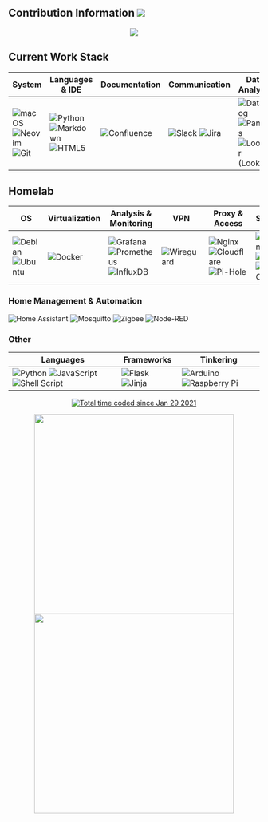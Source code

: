 
  ## Contribution Information <a href="https://hits.seeyoufarm.com/api/count/incr/badge.svg?url=https%3A%2F%2Fgithub.com%2FNormanras1212%2Fhit-counter"><img src="https://hits.seeyoufarm.com/api/count/incr/badge.svg?url=https%3A%2F%2Fgithub.com%2FNormanras1212%2Fhit-counter"/></a>
  
 <p align="center"><a href="https://github-profile-summary-cards.vercel.app/api/cards/profile-details?username=Normanras&theme=dracula"/><img src="https://github-profile-summary-cards.vercel.app/api/cards/profile-details?username=Normanras&theme=dracula"></a></p>
 
 ## Current Work Stack
 | System | Languages & IDE | Documentation | Communication | Data Analysis |
 |---|----|----|----|-----|
 | ![macOS](https://img.shields.io/badge/mac%20os-000000?style=for-the-badge&logo=macos&logoColor=F0F0F0) ![Neovim](https://img.shields.io/badge/NeoVim-%2357A143.svg?&style=for-the-badge&logo=neovim&logoColor=white) ![Git](https://img.shields.io/badge/git-%23F05033.svg?style=for-the-badge&logo=git&logoColor=white) | ![Python](https://img.shields.io/badge/python-3670A0?style=for-the-badge&logo=python&logoColor=ffdd54)    ![Markdown](https://img.shields.io/badge/markdown-%23000000.svg?style=for-the-badge&logo=markdown&logoColor=white)   ![HTML5](https://img.shields.io/badge/html5-%23E34F26.svg?style=for-the-badge&logo=html5&logoColor=white) |   ![Confluence](https://img.shields.io/badge/confluence-%23172BF4.svg?style=for-the-badge&logo=confluence&logoColor=white) |   ![Slack](https://img.shields.io/badge/Slack-4A154B?style=for-the-badge&logo=slack&logoColor=white) ![Jira](https://img.shields.io/badge/Jira-0052CC?style=for-the-badge&logo=Jira&logoColor=white) |   ![Datadog](https://img.shields.io/badge/datadog-%23632CA6.svg?style=for-the-badge&logo=datadog&logoColor=white) ![Pandas](https://img.shields.io/badge/pandas-%23150458.svg?style=for-the-badge&logo=pandas&logoColor=white) ![Looker](https://img.shields.io/badge/google-4285F4?style=for-the-badge&logo=google&logoColor=white)(Looker) |
  
  ## Homelab
  | OS | Virtualization | Analysis & Monitoring | VPN | Proxy & Access | Services | 
  |---|----|---|----|-----|---|
  | ![Debian](https://img.shields.io/badge/Debian-D70A53?style=for-the-badge&logo=debian&logoColor=white) ![Ubuntu](https://img.shields.io/badge/Ubuntu-E95420?style=for-the-badge&logo=ubuntu&logoColor=white) | ![Docker](https://img.shields.io/badge/docker-%230db7ed.svg?style=for-the-badge&logo=docker&logoColor=white) | ![Grafana](https://img.shields.io/badge/grafana-%23F46800.svg?style=for-the-badge&logo=grafana&logoColor=white)  ![Prometheus](https://img.shields.io/badge/Prometheus-E6522C?style=for-the-badge&logo=Prometheus&logoColor=white) ![InfluxDB](https://img.shields.io/badge/InfluxDB-22ADF6?style=for-the-badge&logo=InfluxDB&logoColor=white) | ![Wireguard](https://img.shields.io/badge/wireguard-%2388171A.svg?style=for-the-badge&logo=wireguard&logoColor=white) |  ![Nginx](https://img.shields.io/badge/nginx-%23009639.svg?style=for-the-badge&logo=nginx&logoColor=white)  ![Cloudflare](https://img.shields.io/badge/Cloudflare-F38020?style=for-the-badge&logo=Cloudflare&logoColor=white) ![Pi-Hole](https://img.shields.io/badge/pihole-%2396060C.svg?style=for-the-badge&logo=pi-hole&logoColor=white) |   ![Jellyfin](https://img.shields.io/badge/jellyfin-%23000B25.svg?style=for-the-badge&logo=Jellyfin&logoColor=00A4DC) ![Gitea](https://img.shields.io/badge/Gitea-34495E?style=for-the-badge&logo=gitea&logoColor=5D9425) ![Next Cloud](https://img.shields.io/badge/Next%20Cloud-0B94DE?style=for-the-badge&logo=nextcloud&logoColor=white) |
  
  ### Home Management & Automation 
  ![Home Assistant](https://img.shields.io/badge/home%20assistant-%2341BDF5.svg?style=for-the-badge&logo=home-assistant&logoColor=white) ![Mosquitto](https://img.shields.io/badge/mosquitto-%233C5280.svg?style=for-the-badge&logo=eclipsemosquitto&logoColor=white) ![Zigbee](https://img.shields.io/badge/zigbee-%23EB0443.svg?style=for-the-badge&logo=zigbee&logoColor=white) ![Node-RED](https://img.shields.io/badge/Node--RED-%238F0000.svg?style=for-the-badge&logo=node-red&logoColor=white)
  ### Other
| Languages | Frameworks | Tinkering |
|---|---|---|
| ![Python](https://img.shields.io/badge/python-3670A0?style=for-the-badge&logo=python&logoColor=ffdd54) ![JavaScript](https://img.shields.io/badge/javascript-%23323330.svg?style=for-the-badge&logo=javascript&logoColor=%23F7DF1E)   ![Shell Script](https://img.shields.io/badge/shell_script-%23121011.svg?style=for-the-badge&logo=gnu-bash&logoColor=white) |   ![Flask](https://img.shields.io/badge/flask-%23000.svg?style=for-the-badge&logo=flask&logoColor=white)  ![Jinja](https://img.shields.io/badge/jinja-white.svg?style=for-the-badge&logo=jinja&logoColor=black) | ![Arduino](https://img.shields.io/badge/-Arduino-00979D?style=for-the-badge&logo=Arduino&logoColor=white)   ![Raspberry Pi](https://img.shields.io/badge/-RaspberryPi-C51A4A?style=for-the-badge&logo=Raspberry-Pi) | 
  

<p align="center">
<a href="https://wakatime.com/@f29059de-6af3-42de-89a9-ea9b77dc181c"><img src="https://wakatime.com/badge/user/f29059de-6af3-42de-89a9-ea9b77dc181c.svg" alt="Total time coded since Jan 29 2021" /></a>
  </p>

<p align="center">
<a href="https://wakatime.com"><img style="width: 400px" src="https://wakatime.com/share/@Normanras/918cf113-ecd6-4203-997b-dcadfc9b53a9.png" /></a>
<a href="https://wakatime.com"><img style="width:400px" src="https://wakatime.com/share/@Normanras/1f9e0356-eb36-4f30-ad60-9b57fa05d571.png" /></a>
  </p>
</div>
